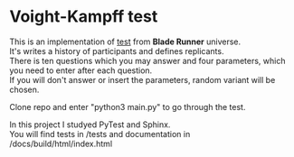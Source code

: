 Voight-Kampff test
==================

This is an implementation of [test](https://bladerunner.fandom.com/wiki/Voight-Kampff_test) from **Blade Runner** universe.  
It's writes a history of participants and defines replicants.   
There is ten questions which you may answer and four parameters, which you need to enter after each question.  
If you will don't answer or insert the parameters, random variant will be chosen.

Clone repo and enter "python3 main.py" to go through the test.

In this project I studyed PyTest and Sphinx.  
You will find tests in /tests and documentation in /docs/build/html/index.html
